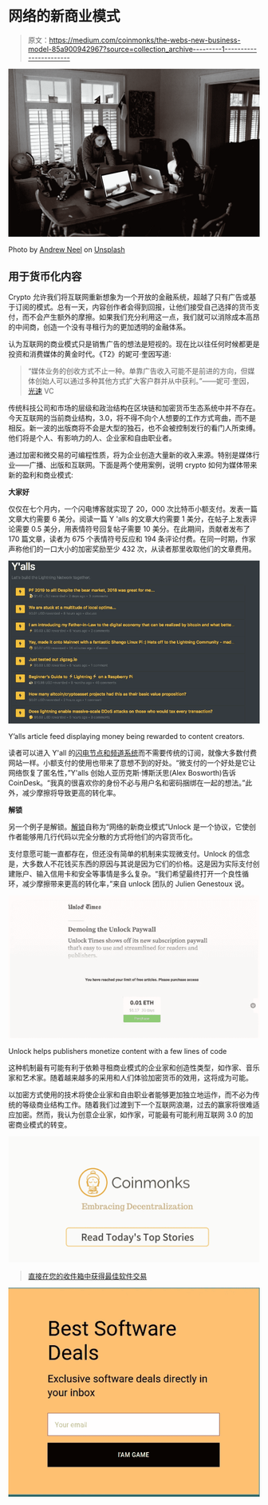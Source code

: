 # 网络的新商业模式

> 原文：<https://medium.com/coinmonks/the-webs-new-business-model-85a900942967?source=collection_archive---------1----------------------->

![](img/803fec757dfbadc2828c0abc7cec1f28.png)

Photo by [Andrew Neel](https://unsplash.com/photos/fkalryO4dUI?utm_source=unsplash&utm_medium=referral&utm_content=creditCopyText) on [Unsplash](https://unsplash.com/search/photos/blogger?utm_source=unsplash&utm_medium=referral&utm_content=creditCopyText)

## 用于货币化内容

Crypto 允许我们将互联网重新想象为一个开放的金融系统，超越了只有广告或基于订阅的模式。总有一天，内容创作者会得到回报，让他们接受自己选择的货币支付，而不会产生额外的摩擦。如果我们充分利用这一点，我们就可以消除成本高昂的中间商，创造一个没有寻租行为的更加透明的金融体系。

认为互联网的商业模式只是销售广告的想法是短视的。现在比以往任何时候都更是投资和消费媒体的黄金时代。《T2》的妮可·奎因写道:

> “媒体业务的创收方式不止一种。单靠广告收入可能不是前进的方向，但媒体创始人可以通过多种其他方式扩大客户群并从中获利。”——妮可·奎因，[光速](https://medium.com/u/3b210452e217?source=post_page-----85a900942967--------------------------------) VC

传统科技公司和市场的层级和政治结构在区块链和加密货币生态系统中并不存在。今天互联网的当前商业结构，3.0，将不得不向个人想要的工作方式弯曲，而不是相反。新一波的出版商将不会是大型的独石，也不会被控制发行的看门人所束缚。他们将是个人、有影响力的人、企业家和自由职业者。

通过加密和微交易的可编程性质，将为企业创造大量新的收入来源。特别是媒体行业——广播、出版和互联网。下面是两个使用案例，说明 crypto 如何为媒体带来新的盈利和商业模式:

**大家好**

仅仅在七个月内，一个闪电博客就实现了 20，000 次比特币小额支付。发表一篇文章大约需要 6 美分。阅读一篇 Y 'alls 的文章大约需要 1 美分，在帖子上发表评论需要 0.5 美分，用表情符号回复帖子需要 10 美分。在此期间，贡献者发布了 170 篇文章，读者为 675 个表情符号反应和 194 条评论付费。在同一时期，作家声称他们的一口大小的加密奖励至少 432 次，从读者那里收取他们的文章费用。

![](img/b355d488205f4f5a4a0890d71843868f.png)

Y’alls article feed displaying money being rewarded to content creators.

读者可以进入 Y'all 的[闪电节点和频道系统](https://twitter.com/alexbosworth/status/929937928519761921)而不需要传统的订阅，就像大多数付费网站一样。小额支付的使用也带来了意想不到的好处。“微支付的一个好处是它让网络恢复了匿名性，”Y'alls 创始人亚历克斯·博斯沃思(Alex Bosworth)告诉 CoinDesk。“我真的很喜欢你的身份不必与用户名和密码捆绑在一起的想法。”此外，减少摩擦将导致更高的转化率。

**解锁**

另一个例子是解锁。[解锁](https://unlock-protocol.com/)自称为“网络的新商业模式”Unlock 是一个协议，它使创作者能够用几行代码以完全分散的方式将他们的内容货币化。

支付意愿可能一直都存在，但还没有简单的机制来实现微支付。Unlock 的信念是，大多数人不花钱买东西的原因与其说是因为它们的价格。这是因为实际支付创建账户、输入信用卡和安全等事情是多么复杂。“我们希望最终打开一个良性循环，减少摩擦带来更高的转化率，”来自 unlock 团队的 Julien Genestoux 说。

![](img/ceb3d3529a85538b454257230bb1999d.png)

Unlock helps publishers monetize content with a few lines of code

这种机制最有可能有利于依赖寻租商业模式的企业家和创造性类型，如作家、音乐家和艺术家。随着越来越多的采用和人们体验加密货币的效用，这将成为可能。

以加密方式使用的技术将使企业家和自由职业者能够更加独立地运作，而不必为传统的等级商业结构工作。随着我们过渡到下一个互联网浪潮，过去的赢家将很难适应加密。然而，我认为创意企业家，如作家，可能最有可能利用互联网 3.0 的加密商业模式的转变。

[![](img/449450761cd76f44f9ae574333f9e9af.png)](http://bit.ly/2G71Sp7)

> [直接在您的收件箱中获得最佳软件交易](https://coincodecap.com/?utm_source=coinmonks)

[![](img/7c0b3dfdcbfea594cc0ae7d4f9bf6fcb.png)](https://coincodecap.com/?utm_source=coinmonks)
